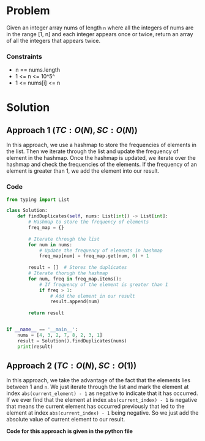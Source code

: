 # Problem
Given an integer array nums of length `n` where all the integers of nums are in the range [1, n] and each integer appears once or twice, return an array of all the integers that appears twice.

### Constraints
- n == nums.length
- 1 <= n <= 10^5^
- 1 <= nums[i] <= n

# Solution
## Approach 1 $(TC: O(N), SC: O(N))$
In this approach, we use a hashmap to store the frequencies of elements in the list. Then we iterate through the list and update the frequency of element in the hashmap. Once the hashmap is updated, we iterate over the hashmap and check the frequencies of the elements. If the frequency of an element is greater than 1, we add the element into our result. 

### Code
```python
from typing import List

class Solution:
    def findDuplicates(self, nums: List[int]) -> List[int]:
        # Hashmap to store the frequency of elements
        freq_map = {}
        
        # Iterate through the list
        for num in nums:
            # Update the frequency of elements in hashmap
            freq_map[num] = freq_map.get(num, 0) + 1
        
        result = []  # Stores the duplicates
        # Iterate thorugh the hashmap
        for num, freq in freq_map.items():
            # If frequency of the element is greater than 1
            if freq > 1:
                # Add the element in our result
                result.append(num)
        
        return result


if __name__ == '__main__':
    nums = [4, 3, 2, 7, 8, 2, 3, 1]
    result = Solution().findDuplicates(nums)
    print(result)
```

## Approach 2 $(TC: O(N), SC: O(1))$
In this approach, we take the advantage of the fact that the elements lies between 1 and `n`. We just iterate through the list and mark the element at index `abs(current_element) - 1` as negative to indicate that it has occurred. If we ever find that the element at index `abs(current_index) - 1` is negative that means the current element has occurred previously that led to the element at index `abs(current_index) - 1` being negative. So we just add the absolute value of current element to our result.

**Code for this approach is given in the python file**
